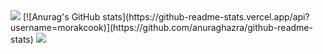<img src="https://capsule-render.vercel.app/api?type=waving&color=BDBDC8&height=150&section=header" />
[![Anurag's GitHub stats](https://github-readme-stats.vercel.app/api?username=morakcook)](https://github.com/anuraghazra/github-readme-stats)
<img src="https://capsule-render.vercel.app/api?type=waving&color=BDBDC8&height=150&section=footer" />
